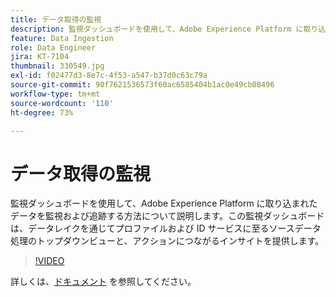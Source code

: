 ```yaml
---
title: データ取得の監視
description: 監視ダッシュボードを使用して、Adobe Experience Platform に取り込まれたデータを監視および追跡する方法について説明します。この監視ダッシュボードでは、プロファイルおよび ID サービスに対するデータレイクを介したソースデータ処理の状況を、ソース、データフロー、データフロー実行の各レベルでトップダウン表示し、適切なタイミングでアクションにつながるアドバイザリも表示します。
feature: Data Ingestion
role: Data Engineer
jira: KT-7104
thumbnail: 330549.jpg
exl-id: f02477d3-8e7c-4f53-a547-b37d0c63c79a
source-git-commit: 90f7621536573f60ac6585404b1ac0e49cb08496
workflow-type: tm+mt
source-wordcount: '110'
ht-degree: 73%

---
```


# データ取得の監視

監視ダッシュボードを使用して、Adobe Experience Platform に取り込まれたデータを監視および追跡する方法について説明します。この監視ダッシュボードは、データレイクを通じてプロファイルおよび ID サービスに至るソースデータ処理のトップダウンビューと、アクションにつながるインサイトを提供します。

>[!VIDEO](https://video.tv.adobe.com/v/331776?quality=12&learn=on)

詳しくは、[ドキュメント](https://experienceleague.adobe.com/docs/experience-platform/dataflows/ui/monitor-sources.html) を参照してください。
